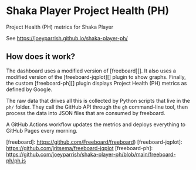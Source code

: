 # Shaka Player Project Health (PH)

Project Health (PH) metrics for Shaka Player

See https://joeyparrish.github.io/shaka-player-ph/


## How does it work?

The dashboard uses a modified version of [freeboard][].  It also uses a
modified version of the [freeboard-jqplot][] plugin to show graphs.
Finally, the custom [freeboard-ph][] plugin displays Project Health (PH)
metrics as defined by Google.

The raw data that drives all this is collected by Python scripts that live in
the `ph/` folder.  They call the GitHub API through the `gh` command-line tool,
then process the data into JSON files that are consumed by freeboard.

A GitHub Actions workflow updates the metrics and deploys everything to GitHub
Pages every morning.


[freeboard]: https://github.com/Freeboard/freeboard)
[freeboard-jqplot]: https://github.com/jritsema/freeboard-jqplot
[freeboard-ph]: https://github.com/joeyparrish/shaka-player-ph/blob/main/freeboard-ph/ph.js
